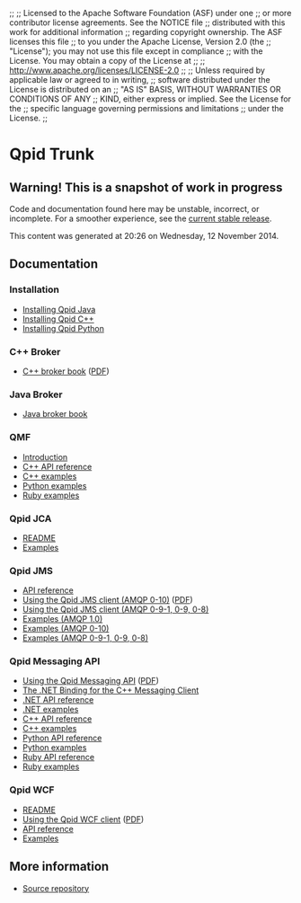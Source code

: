 ;;
;; Licensed to the Apache Software Foundation (ASF) under one
;; or more contributor license agreements.  See the NOTICE file
;; distributed with this work for additional information
;; regarding copyright ownership.  The ASF licenses this file
;; to you under the Apache License, Version 2.0 (the
;; "License"); you may not use this file except in compliance
;; with the License.  You may obtain a copy of the License at
;; 
;;   http://www.apache.org/licenses/LICENSE-2.0
;; 
;; Unless required by applicable law or agreed to in writing,
;; software distributed under the License is distributed on an
;; "AS IS" BASIS, WITHOUT WARRANTIES OR CONDITIONS OF ANY
;; KIND, either express or implied.  See the License for the
;; specific language governing permissions and limitations
;; under the License.
;;

# Qpid Trunk

<div class="feature" markdown="1">

## Warning! This is a snapshot of work in progress

Code and documentation found here may be unstable, incorrect, or
incomplete.  For a smoother experience, see the
[current stable release]({{current_release_url}}/index.html).

This content was generated at 20:26  on Wednesday, 12 November 2014.

</div>

## Documentation

<div class="three-column" markdown="1">

### Installation

 - [Installing Qpid Java](java-broker/book/Java-Broker-Installation.html)
 - [Installing Qpid C++](http://svn.apache.org/repos/asf/qpid/trunk/qpid/cpp/INSTALL)
 - [Installing Qpid Python](http://svn.apache.org/repos/asf/qpid/trunk/qpid/python/README.txt)

### C++ Broker

 - [C++ broker book](cpp-broker/book/index.html) ([PDF](cpp-broker/cpp-broker-book.pdf))

### Java Broker

 - [Java broker book](java-broker/book/index.html)

### QMF
 
 - [Introduction](cpp-broker/book/ch02s02.html)
 - [C++ API reference](qmf/cpp/api/index.html)
 - [C++ examples](qmf/cpp/examples/index.html)
 - [Python examples](qmf/python/examples/index.html)
 - [Ruby examples](qmf/ruby/examples/index.html)

### Qpid JCA

 - [README](http://svn.apache.org/repos/asf/qpid/trunk/qpid/java/jca/README.txt)
 - [Examples](http://svn.apache.org/repos/asf/qpid/trunk/qpid/java/jca/example/)

### Qpid JMS

 - [API reference](http://docs.oracle.com/javaee/1.4/api/javax/jms/package-summary.html)
 - [Using the Qpid JMS client (AMQP 0-10)](programming/book/QpidJMS.html) ([PDF](programming/programming-book.pdf))
 - [Using the Qpid JMS client (AMQP 0-9-1, 0-9, 0-8)](jms-client-0-8/book/index.html)
 - [Examples (AMQP 1.0)](http://svn.apache.org/repos/asf/qpid/trunk/qpid/java/amqp-1-0-client-jms/example)
 - [Examples (AMQP 0-10)](qpid-jms/examples/index.html) 
 - [Examples (AMQP 0-9-1, 0-9, 0-8)](jms-client-0-8/book/JMS-Client-0-8-Examples.html)

### Qpid Messaging API

 - [Using the Qpid Messaging API](programming/book/ch02.html) ([PDF](programming/programming-book.pdf))
 - [The .NET Binding for the C++ Messaging Client](programming/book/ch05.html)
 - [.NET API reference](messaging-api/dotnet/api/index.html)
 - [.NET examples](messaging-api/dotnet/examples/index.html)
 - [C++ API reference](messaging-api/cpp/api/index.html)
 - [C++ examples](messaging-api/cpp/examples/index.html)
 - [Python API reference](messaging-api/python/api/index.html)
 - [Python examples](messaging-api/python/examples/index.html)
 - [Ruby API reference](messaging-api/ruby/api/index.html)
 - [Ruby examples](messaging-api/ruby/examples/index.html)

### Qpid WCF

 - [README](http://svn.apache.org/repos/asf/qpid/trunk/qpid/wcf/ReadMe.txt)
 - [Using the Qpid WCF client](programming/book/QpidWCF.html) ([PDF](programming/programming-book.pdf))
 - [API reference](http://msdn.microsoft.com/en-us/library/vstudio/ms735119\(v=vs.90\).aspx)
 - [Examples](http://svn.apache.org/repos/asf/qpid/trunk/qpid/wcf/samples)

</div>

## More information

 - [Source repository](http://svn.apache.org/repos/asf/qpid/trunk/)
